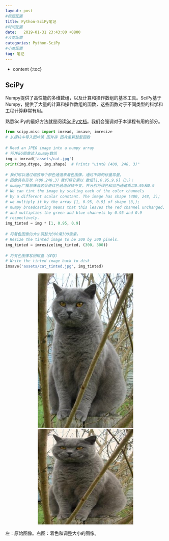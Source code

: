 ```yaml
---
layout: post
#标题配置
title: Python-SciPy笔记
#时间配置
date:   2019-01-31 23:43:00 +0800
#大类配置
categories: Python-SciPy
#小类配置
tag: 笔记
---
```


* content
{:toc}
## SciPy
Numpy提供了高性能的多维数组，以及计算和操作数组的基本工具。SciPy基于Numpy，提供了大量的计算和操作数组的函数，这些函数对于不同类型的科学和工程计算非常有用。

熟悉SciPy的最好方法就是阅读[SciPy文档](https://docs.scipy.org/doc/scipy/reference/index.html)。我们会强调对于本课程有用的部分。
```Python
from scipy.misc import imread, imsave, imresize
# 从模块中导入图片读 图片存 图片重新整型函数

# Read an JPEG image into a numpy array
# 将JPEG图像读入numpy数组
img = imread('assets/cat.jpg')
print(img.dtype, img.shape)  # Prints "uint8 (400, 248, 3)"

# 我们可以通过缩放每个颜色通道来着色图像，通过不同的标量常量。
# 图像具有形状（400,248,3）我们将它乘以 数组[1,0.95,9.9]（3，）；
# numpy广播意味着这会使红色通道保持不变，并分别将绿色和蓝色通道乘以0.95和0.9
# We can tint the image by scaling each of the color channels
# by a different scalar constant. The image has shape (400, 248, 3);
# we multiply it by the array [1, 0.95, 0.9] of shape (3,);
# numpy broadcasting means that this leaves the red channel unchanged,
# and multiplies the green and blue channels by 0.95 and 0.9
# respectively.
img_tinted = img * [1, 0.95, 0.9]

# 将着色图像的大小调整为300乘300像素。
# Resize the tinted image to be 300 by 300 pixels.
img_tinted = imresize(img_tinted, (300, 300))

# 将有色图像写回磁盘（保存）
# Write the tinted image back to disk
imsave('assets/cat_tinted.jpg', img_tinted)
```
<center class="half">
    <img src="/styles/images/2019-01-31-SciPy/cat.jpg" width="300"/>
    <img src="/styles/images/2019-01-31-SciPy/cat_tinted.jpg" width="300"/>
</center>

左：原始图像。右图：着色和调整大小的图像。